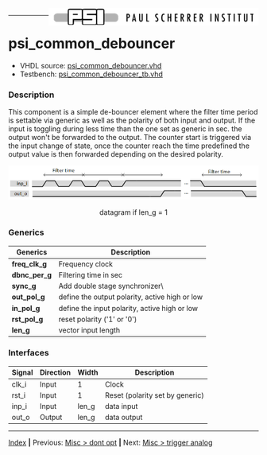 <img align="right" src="../psi_logo.png">

***
# psi_common_debouncer

- VHDL source: [psi_common_debouncer.vhd](../../hdl/psi_common_debouncer.vhd)
- Testbench:  [psi_common_debouncer_tb.vhd](../../testbench/psi_common_debouncer_tb/psi_common_debouncer_tb.vhd)

### Description
This component is a simple de-bouncer element where the filter time
period is settable via generic as well as the polarity of both input and
output. If the input is toggling during less time than the one set as
generic in sec. the output won't be forwarded to the output. The counter
start is triggered via the input change of state, once the counter reach
the time predefined the output value is then forwarded depending on the
desired polarity.

<p align="center"><img src="ch11_8_fig47.png"> </p>
<p align="center"> datagram if len_g = 1 </p>

### Generics


Generics        | Description
----------------|-------------------------------------------------
**freq\_clk\_g**|Frequency clock
**dbnc\_per\_g**|Filtering time in sec
**sync\_g** 		|Add double stage synchronizer\
**out\_pol\_g** |define the output polarity, active high or low
**in\_pol\_g**  |define the input polarity, active high or low
**rst\_pol\_g** |reset polarity ('1' or '0')
**len\_g**      |vector input length

### Interfaces

Signal  |Direction  |Width   |Description
--------|-----------|--------|---------------------------------
clk\_i  |Input      |1       |Clock
rst\_i  |Input      |1       |Reset (polarity set by generic)
inp\_i  |Input      |len\_g  |data input
out\_o  |Output     |len\_g  |data output

***

[Index](../psi_common_index.md) **|** Previous: [Misc > dont opt](../ch11_misc/ch11_7_dont_opt.md) **|** Next:  [Misc > trigger analog](../ch11_misc/ch11_9_trigger_analog.md)